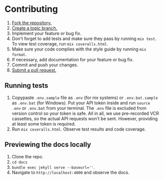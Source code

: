 # Contributing

1. [Fork the repository.][fork]
2. [Create a topic branch.][branch]
3. Implement your feature or bug fix.
4. Don't forget to add tests and make sure they pass by running `mix test`. To view test coverage, run `mix coveralls.html`.
5. Make sure your code complies with the style guide by running `mix format`.
6. If necessary, add documentation for your feature or bug fix.
7. Commit and push your changes.
8. [Submit a pull request.][pr]

[fork]: http://help.github.com/fork-a-repo/
[branch]: https://help.github.com/en/github/collaborating-with-issues-and-pull-requests/about-branches
[pr]: https://help.github.com/en/github/collaborating-with-issues-and-pull-requests/about-pull-requests

## Running tests

1. Copypaste `.env.sample` file as `.env` (for nix systems) or `.env.bat.sample` as `.env.bat` (for Windows). Put your API token inside and run `source .env` or `.env.bat` from your terminal. The `.env` file is excluded from version control so your token is safe. All in all, we use pre-recorded VCR cassettes, so the actual API requests won't be sent. However, providing at least some token is required.
3. Run `mix coveralls.html`. Observe test results and code coverage.

## Previewing the docs locally

1. Clone the repo.
2. `cd docs`
3. `bundle exec jekyll serve --baseurl=''`.
4. Navigate to `http://localhost:4000` and observe the docs.
